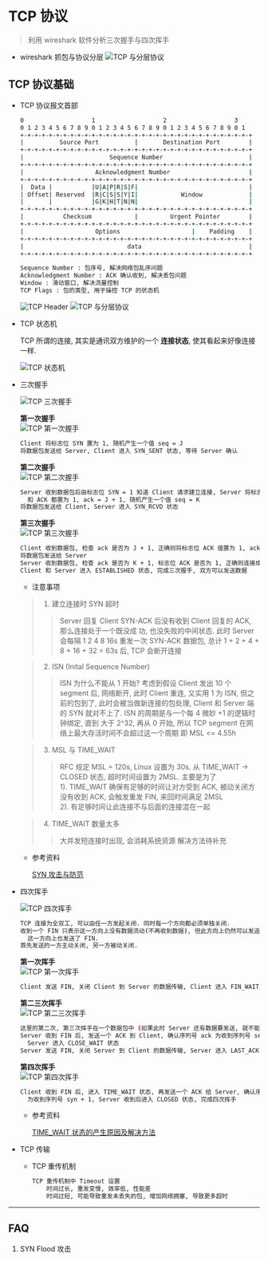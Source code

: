 # TCP 协议
> 利用 wireshark 软件分析三次握手与四次挥手

* wireshark 抓包与协议分层
    <img :src="$withBase('/image/network/tcp-ip/001_tcp_basic_wireshark_001.webp')" alt="TCP 与分层协议">

## TCP 协议基础

* TCP 协议报文首部

    ```bash
    0                   1                   2                   3
    0 1 2 3 4 5 6 7 8 9 0 1 2 3 4 5 6 7 8 9 0 1 2 3 4 5 6 7 8 9 0 1
    +-+-+-+-+-+-+-+-+-+-+-+-+-+-+-+-+-+-+-+-+-+-+-+-+-+-+-+-+-+-+-+-+
    |          Source Port          |       Destination Port        |
    +-+-+-+-+-+-+-+-+-+-+-+-+-+-+-+-+-+-+-+-+-+-+-+-+-+-+-+-+-+-+-+-+
    |                        Sequence Number                        |
    +-+-+-+-+-+-+-+-+-+-+-+-+-+-+-+-+-+-+-+-+-+-+-+-+-+-+-+-+-+-+-+-+
    |                    Acknowledgment Number                      |
    +-+-+-+-+-+-+-+-+-+-+-+-+-+-+-+-+-+-+-+-+-+-+-+-+-+-+-+-+-+-+-+-+
    |  Data |           |U|A|P|R|S|F|                               |
    | Offset| Reserved  |R|C|S|S|Y|I|            Window             |
    |       |           |G|K|H|T|N|N|                               |
    +-+-+-+-+-+-+-+-+-+-+-+-+-+-+-+-+-+-+-+-+-+-+-+-+-+-+-+-+-+-+-+-+
    |           Checksum            |         Urgent Pointer        |
    +-+-+-+-+-+-+-+-+-+-+-+-+-+-+-+-+-+-+-+-+-+-+-+-+-+-+-+-+-+-+-+-+
    |                    Options                    |    Padding    |
    +-+-+-+-+-+-+-+-+-+-+-+-+-+-+-+-+-+-+-+-+-+-+-+-+-+-+-+-+-+-+-+-+
    |                             data                              |
    +-+-+-+-+-+-+-+-+-+-+-+-+-+-+-+-+-+-+-+-+-+-+-+-+-+-+-+-+-+-+-+-+

    Sequence Number : 包序号, 解决网络包乱序问题
    Acknowledgment Number : ACK 确认收到, 解决丢包问题
    Window : 滑动窗口, 解决流量控制
    TCP Flags : 包的类型, 用于操控 TCP 的状态机
    ```

    <img :src="$withBase('/image/network/tcp-ip/001_tcp_header_001.webp')" alt="TCP Header">

    <img :src="$withBase('/image/network/tcp-ip/001_tcp_basic_wireshark_002.webp')" alt="TCP 与分层协议">

* TCP 状态机

    TCP 所谓的连接, 其实是通讯双方维护的一个 **连接状态**, 使其看起来好像连接一样.


    <img :src="$withBase('/image/network/tcp-ip/001_tcp_statemachine_001.webp')" alt="TCP 状态机">

* 三次握手

    <img :src="$withBase('/image/network/tcp-ip/001_tcp_connect_wireshark_001.webp')" alt="TCP 三次握手">

    **第一次握手**<br>
    <img :src="$withBase('/image/network/tcp-ip/001_tcp_connect_wireshark_002.webp')" alt="TCP 第一次握手">

    ```bash
    Client 将标志位 SYN 置为 1, 随机产生一个值 seq = J
    将数据包发送给 Server, Client 进入 SYN_SENT 状态, 等待 Server 确认
    ```

    **第二次握手**<br>
    <img :src="$withBase('/image/network/tcp-ip/001_tcp_connect_wireshark_003.webp')" alt="TCP 第二次握手">

    ```bash
    Server 收到数据包后由标志位 SYN = 1 知道 Client 请求建立连接, Server 将标志位 SYN
      和 ACK 都置为 1, ack = J + 1, 随机产生一个值 seq = K
    将数据包发送给 Client, Server 进入 SYN_RCVD 状态
    ```

    **第三次握手**<br>
    <img :src="$withBase('/image/network/tcp-ip/001_tcp_connect_wireshark_004.webp')" alt="TCP 第三次握手">

    ```bash
    Client 收到数据包, 检查 ack 是否为 J + 1, 正确则将标志位 ACK 值置为 1, ack = K + 1
    将数据包发送给 Server
    Server 收到数据包, 检查 ack 是否为 K + 1, 标志位 ACK 是否为 1, 正确则连接成功.
    Client 和 Server 进入 ESTABLISHED 状态, 完成三次握手, 双方可以发送数据
    ```

    - 注意事项

    > 1. 建立连接时 SYN 超时
    >> Server 回复 Client SYN-ACK 后没有收到 Client 回复的 ACK, 那么连接处于一个既没成
       功, 也没失败的中间状态. 此时 Server 会每隔 1 2 4 8 16s 重发一次 SYN-ACK 数据包,
       总计 1 + 2 + 4 + 8 + 16 + 32 = 63s 后, TCP 会断开连接

    > 2. ISN (Inital Sequence Number)
    >> ISN 为什么不能从 1 开始? 考虑到假设 Client 发出 10 个 segment 后, 网络断开, 此时
       Client 重连, 又实用 1 为 ISN, 但之前的包到了, 此时会被当做新连接的包处理, Client
       和 Server 端的 SYN 就对不上了. ISN 的周期是与一个每 4 微妙 +1 的逻辑时钟绑定, 直到
       大于 2^32, 再从 0 开始, 所以 TCP segment 在网络上最大存活时间不会超过这一个周期
       即 MSL <= 4.55h

    > 3. MSL 与 TIME_WAIT
    >> RFC 规定 MSL = 120s, Linux 设置为 30s.
       从 TIME_WAIT -> CLOSED 状态, 超时时间设置为 2MSL. 主要是为了<br>
       1). TIME_WAIT 确保有足够的时间让对方受到 ACK, 被动关闭方没有收到 ACK, 会触发重发
           FIN, 来回时间满足 2MSL<br>
       2). 有足够时间让此连接不与后面的连接混在一起

    > 4. TIME_WAIT 数量太多
    >> 大并发短连接时出现, 会消耗系统资源
       解决方法待补充

    - 参考资料

        [SYN 攻击与防范](https://www.cnblogs.com/huskiesir/p/10212053.html)

* 四次挥手

    <img :src="$withBase('/image/network/tcp-ip/001_tcp_close_wireshark_001.webp')" alt="TCP 四次挥手">

    ```bash
    TCP 连接为全双工, 可以由任一方发起关闭. 同时每一个方向都必须单独关闭.
    收到一个 FIN 只表示这一方向上没有数据流动(不再收到数据), 但此方向上仍然可以发送数据, 直到
      这一方向上也发送了 FIN.
    首先发送的一方主动关闭, 另一方被动关闭.
    ```

    **第一次挥手**<br>
    <img :src="$withBase('/image/network/tcp-ip/001_tcp_close_wireshark_002.webp')" alt="TCP 第一次挥手">

    ```bash
    Client 发送 FIN, 关闭 Client 到 Server 的数据传输, Client 进入 FIN_WAIT_1 状态
    ```

    **第二三次挥手**<br>
    <img :src="$withBase('/image/network/tcp-ip/001_tcp_close_wireshark_003.webp')" alt="TCP 第二三次挥手">

    ```bash
    这里的第二次, 第三次挥手在一个数据包中 (如果此时 Server 还有数据要发送, 就不能合并)
    Server 收到 FIN 后, 发送一个 ACK 到 Client, 确认序列号 ack 为收到序列号 seq + 1,
      Server 进入 CLOSE_WAIT 状态
    Server 发送 FIN, 关闭 Server 到 Client 的数据传输, Server 进入 LAST_ACK 状态
    ```

    **第四次挥手**<br>
    <img :src="$withBase('/image/network/tcp-ip/001_tcp_close_wireshark_004.webp')" alt="TCP 第四次挥手">

    ```bash
    Client 收到 FIN 后, 进入 TIME_WAIT 状态, 再发送一个 ACK 给 Server, 确认序列号 ack
      为收到序列号 syn + 1, Server 收到后进入 CLOSED 状态, 完成四次挥手
    ```

    - 参考资料

        [TIME_WAIT 状态的产生原因及解决方法](https://blog.csdn.net/knowledgebao/article/details/84626238?depth_1-utm_source=distribute.pc_relevant.none-task&utm_source=distribute.pc_relevant.none-task)

* TCP 传输

    - TCP 重传机制

      ```bash
      TCP 重传机制中 Timeout 设置
          时间过长, 重发变慢, 效率低, 性能差
          时间过短, 可能导致重发未丢失的包, 增加网络拥塞, 导致更多超时
      ```
---

## FAQ

1. SYN Flood 攻击
